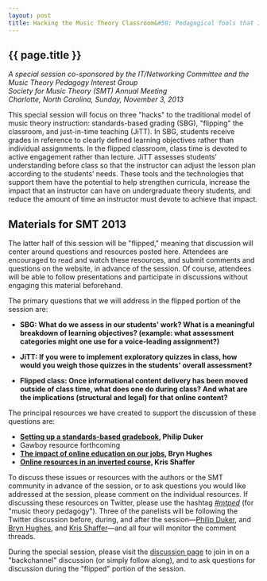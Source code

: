 ```yaml
---
layout: post
title: Hacking the Music Theory Classroom&#58; Pedagogical Tools that Increase Efficiency and Effectiveness
---
```


## {{ page.title }}  
  
*A special session co-sponsored by the IT/Networking Committee and the Music Theory Pedagogy Interest Group*  
*Society for Music Theory (SMT) Annual Meeting  
Charlotte, North Carolina, Sunday, November 3, 2013*

This special session will focus on three "hacks" to the traditional model of music theory instruction: standards-based grading (SBG), "flipping" the classroom, and just-in-time teaching (JiTT). In SBG, students receive grades in reference to clearly defined learning objectives rather than individual assignments. In the flipped classroom, class time is devoted to active engagement rather than lecture. JiTT assesses students’ understanding before class so that the instructor can adjust the lesson plan according to the students’ needs. These tools and the technologies that support them have the potential to help strengthen curricula, increase the impact that an instructor can have on undergraduate theory students, and reduce the amount of time an instructor must devote to achieve that impact.

## Materials for SMT 2013

The latter half of this session will be "flipped," meaning that discussion will center around questions and resources posted here. Attendees are encouraged to read and watch these resources, and submit comments and questions on the website, in advance of the session. Of course, attendees will be able to follow presentations and participate in discussions without engaging this material beforehand. 

The primary questions that we will address in the flipped portion of the session are:

- **SBG: What do we assess in our students' work? What is a meaningful breakdown of learning objectives? (example: what assessment categories might one use for a voice-leading assignment?)**  

- **JiTT: If you were to implement exploratory quizzes in class, how would you weigh those quizzes in the students' overall assessment?**  

- **Flipped class: Once informational content delivery has been moved outside of class time, what does one do during class? And what are the implications (structural and legal) for that online content?**

The principal resources we have created to support the discussion of these questions are:

- **[Setting up a standards-based gradebook](duker.html), Philip Duker**  
- Gawboy resource forthcoming  
- **[The impact of online education on our jobs](hughes.html), Bryn Hughes**  
- **[Online resources in an inverted course](shaffer.html), Kris Shaffer**  

To discuss these issues or resources with the authors or the SMT community in advance of the session, or to ask questions you would like addressed at the session, please comment on the individual resources. If discussing these resources on Twitter, please use the hashtag [*\#mtped*](https://twitter.com/search?q=%23mtped&src=typd&f=realtime) (for "music theory pedagogy"). Three of the panelists will be following the Twitter discussion before, during, and after the session—[Philip Duker](http://twitter.com/philduker), and [Bryn Hughes](http://twitter.com/brynmdhughes), and [Kris Shaffer](http://twitter.com/krisshaffer)—and all four will monitor the comment threads.

During the special session, please visit the [discussion page](discuss.html) to join in on a "backchannel" discussion (or simply follow along), and to ask questions for discussion during the "flipped" portion of the session.